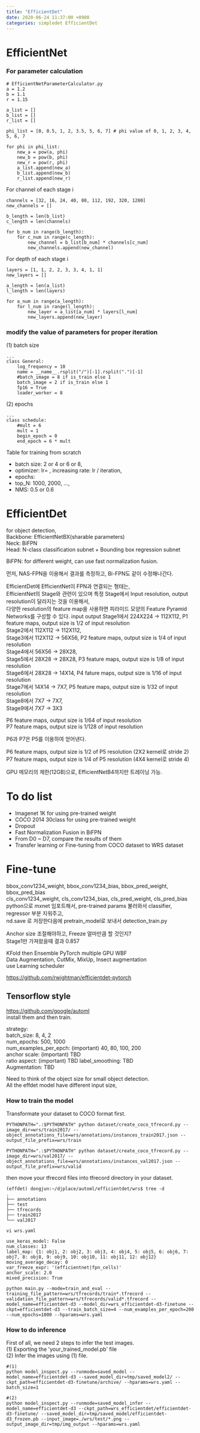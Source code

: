 ```yaml
---
title: "EfficientDet"
date: 2020-06-24 11:37:00 +0900
categories: simpledet EfficientDet
---
```


# EfficientNet

### For parameter calculation

```
# EfficientNetParameterCalculator.py
a = 1.2
b = 1.1
r = 1.15

a_list = []
b_list = []
r_list = []

phi_list = [0, 0.5, 1, 2, 3.5, 5, 6, 7] # phi value of 0, 1, 2, 3, 4, 5, 6, 7

for phi in phi_list:
    new_a = pow(a, phi)
    new_b = pow(b, phi)
    new_r = pow(r, phi)
    a_list.append(new_a)
    b_list.append(new_b)
    r_list.append(new_r)
```


For channel of each stage i
```
channels = [32, 16, 24, 40, 80, 112, 192, 320, 1280]
new_channels = []

b_length = len(b_list)
c_length = len(channels)

for b_num in range(b_length):
    for c_num in range(c_length):
        new_channel = b_list[b_num] * channels[c_num]
        new_channels.append(new_channel)
```

For depth of each stage i
```
layers = [1, 1, 2, 2, 3, 3, 4, 1, 1]
new_layers = []

a_length = len(a_list)
l_length = len(layers)

for a_num in range(a_length):
    for l_num in range(l_length):
        new_layer = a_list[a_num] * layers[l_num]
        new_layers.append(new_layer)
```

### modify the value of parameters for proper iteration
(1) batch size
```
...
class General:
    log_frequency = 10
    name = __name__.rsplit("/")[-1].rsplit(".")[-1]
    #batch_image = 8 if is_train else 1
    batch_image = 2 if is_train else 1
    fp16 = True
    loader_worker = 8
```

(2) epochs
```
...
class schedule:
    #mult = 6
    mult = 1
    begin_epoch = 0
    end_epoch = 6 * mult
```

Table for training from scratch
- batch size: 2 or 4 or 6 or 8,    
- optimizer: lr= , increasing rate: lr / iteration,        
- epochs:    
- top_N: 1000, 2000, ...,    
- NMS: 0.5 or 0.6    


# EfficientDet
for object detection,    
Backbone: EfficientNetBX(sharable parameters)    
Neck: BiFPN    
Head: N-class classification subnet + Bounding box regression subnet    


BiFPN: for different weight, can use fast normalization fusion.    

먼저, NAS-FPN을 이용해서 결과를 측정하고, Bi-FPN도 같이 수정해나간다.    

EfficientDet에 EfficientNet이 FPN과 연결되는 형태는,    
EfficientNet의 Stage와 관련이 있으며 특정 Stage에서 Input resolution, output resolution이 달라지는 것을 이용해서,    
다양한 resolution의 feature map을 사용하면 피라미드 모양의 Feature Pyramid Networks를 구성할 수 있다.
           input     output
Stage1에서 224X224 -> 112X112,    P1 feature maps, output size is 1/2 of input resolution    
Stage2에서 112X112 -> 112X112,    
Stage3에서 112X112 -> 56X56,    P2 feature maps, output size is 1/4 of input resolution    
Stage4에서 56X56 -> 28X28,    
Stage5에서 28X28 -> 28X28,    P3 feature maps, output size is 1/8 of input resolution    
Stage6에서 28X28 -> 14X14,    P4 fature maps, output size is 1/16 of input resolution    
Stage7에서 14X14 -> 7X7,    P5 feature maps, output size is 1/32 of input resolution    
Stage8에서 7X7 -> 7X7,    
Stage9에서 7X7 -> 3X3    


P6 feature maps, output size is 1/64 of input resolution    
P7 feature maps, output size is 1/128 of input resolution    

P6과 P7은 P5를 이용하여 얻어낸다.    

P6 feature maps, output size is 1/2 of P5 resolution (2X2 kernel로 stride 2)    
P7 feature maps, output size is 1/4 of P5 resolution (4X4 kernel로 stride 4)    

GPU 메모리의 제한(12GB)으로, EfficientNetB4까지만 트레이닝 가능.    

# To do list    
- Imagenet 1K for using pre-trained weight    
- COCO 2014 30class for using pre-trained weight    
- Dropout    
- Fast Normalization Fusion in BiFPN    
- From D0 ~ D7, compare the results of them    
- Transfer learning or Fine-tuning from COCO dataset to WRS dataset    


# Fine-tune
bbox_conv1234_weight, bbox_conv1234_bias, bbox_pred_weight, bbox_pred_bias    
cls_conv1234_weight, cls_conv1234_bias, cls_pred_weight, cls_pred_bias    
python으로 mxnet 임포트해서, pre-trained params 불러와서 classifier, regressor 부분 지워주고,    
nd.save 로 저장한다음에 pretrain_model로 보내서 detection_train.py

Anchor size 조절해야하고, Freeze 얼마만큼 할 것인지?    
Stage1만 가져왔을때 결과 0.857    


KFold then Ensemble
PyTorch multiple GPU
WBF    
Data Augmentation, CutMix, MixUp, Insect augmentation    
use Learning scheduler 

<https://github.com/rwightman/efficientdet-pytorch>



## Tensorflow style
<https://github.com/google/automl>    
install them and then train.    

strategy:    
batch_size: 8, 4, 2    
num_epochs: 500, 1000    
num_examples_per_epch: (important) 40, 80, 100, 200    
anchor scale: (important) TBD    
ratio aspect: (important) TBD
label_smoothing: TBD    
Augmentation: TBD    

Need to think of the object size for small object detection.    
All the effdet model have different input size,    

### How to train the model
Transformate your dataset to COCO format first.
```
PYTHONPATH=".:$PYTHONPATH" python dataset/create_coco_tfrecord.py --image_dir=wrs/train2017/ --object_annotations_file=wrs/annotations/instances_train2017.json --output_file_prefix=wrs/train

PYTHONPATH=".:$PYTHONPATH" python dataset/create_coco_tfrecord.py --image_dir=wrs/val2017/ --object_annotations_file=wrs/annotations/instances_val2017.json --output_file_prefix=wrs/valid
```

then move your tfrecord files into tfrecord directory in your dataset.

```
(effdet) dongjun:~/djplace/automl/efficientdet/wrs$ tree -d
.
├── annotations
├── test
├── tfrecords
├── train2017
└── val2017
```


```
vi wrs.yaml

use_keras_model: False
num_classes: 13
label_map: {1: obj1, 2: obj2, 3: obj3, 4: obj4, 5: obj5, 6: obj6, 7: obj7, 8: obj8, 9: obj9, 10: obj10, 11: obj11, 12: obj12}
moving_average_decay: 0
var_freeze_expr: '(efficientnet|fpn_cells)'
anchor_scale: 2.0
mixed_precision: True
```

```
python main.py --mode=train_and_eval --training_file_pattern=wrs/tfrecords/train*.tfrecord --validation_file_pattern=wrs/tfrecords/valid*.tfrecord --model_name=efficientdet-d3 --model_dir=wrs_efficientdet-d3-finetune --ckpt=efficientdet-d3 --train_batch_size=4 --num_examples_per_epoch=200 --num_epochs=1000 --hparams=wrs.yaml
```

### How to do inference
First of all, we need 2 steps to infer the test images.    
(1) Exporting the 'your_trained_model.pb' file    
(2) Infer the images using (1) file.
```
#(1)
python model_inspect.py --runmode=saved_model --model_name=efficientdet-d3 --saved_model_dir=tmp/saved_model2/ --ckpt_path=efficientdet-d3-finetune/archive/ --hparams=wrs.yaml --batch_size=1

#(2)
python model_inspect.py --runmode=saved_model_infer --model_name=efficientdet-d3 --ckpt_path=wrs_efficientdet/efficientdet-d3-finetune/ --saved_model_dir=tmp/saved_model/efficientdet-d3_frozen.pb --input_image=./wrs/test/*.png --output_image_dir=tmp/img_output --hparams=wrs.yaml
```
